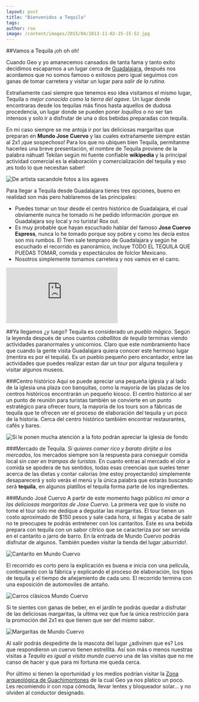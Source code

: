 ```yaml
---
layout: post
title: "Bienvenidos a Tequila"
tags: 
author: rox
image: /content/images/2015/04/2013-11-02-15-15-52.jpg
---
```

##Vamos a Tequila ¡oh oh oh!

Cuando Geo y yo amanecemos cansados de tanta fama y tanto exito decidimos escaparnos a un lugar cerca de [Guadalajara](/guadalajara-centro-historico), después nos acordamos que no somos famoso o exitosos pero igual seguimos con ganas de tomar carretera y visitar un lugar para *salir de la rutina*.

Extrañamente casi siempre que tenemos eso idea visitamos el mismo lugar, Tequila o *mejor conocido como la tierra del agave*. Un lugar donde encontraras desde los tequilas más finos hasta aquellos de dudosa procedencia, un lugar donde se pueden poner *loquillos* o no ser tan intensos y solo ir a disfrutar de una o dos bebidas preparadas con tequila.

En mi caso siempre se me antoja ir por las deliciosas margaritas que preparan en **Mundo Jose Cuervo** y las cuales extrañamente siempre están al 2x1 ¡que sospechoso! Para los que no ubiquen bien Tequila, permítanme hacerles una breve presentación, el nombre de Tequila proviene de la palabra náhuatl Tekilan según mi fuente confiable **wikipedia** y la principal actividad comercial es la elaboración y comercialización del tequila y eso ¡es todo lo que necesitan saber!

![De artista sacandole fotos a los agaves](/content/images/2015/04/1426411_10201895789251476_576043260_n.jpg)

Para llegar a Tequila desde Guadalajara tienes tres opciones, bueno en realidad son más pero hablaremos de las principales:

* Puedes tomar un tour desde el centro histórico de Guadalajara, el cual obviamente nunca he tomado ni he pedido información ¡porque en Guadalajara soy local y no turista! Rox out.
* Es muy probable que hayan escuchado hablar del famoso **Jose Cuervo Espress**, nunca lo he tomado porque soy pobre y como les decía estos son mis rumbos. El Tren sale temprano de Guadalajara y según he escuchado el recorrido es panorámico, incluye TODO EL TEQUILA QUE PUEDAS TOMAR, comida y espectáculos de folclor Mexicano.
* Nosotros simplemente tomamos carretera y nos vamos en el carro.

<div class="embed-responsive embed-responsive-16by9">
<iframe src="https://www.google.com/maps/embed?pb=!1m29!1m12!1m3!1d238740.1191472882!2d-103.75170155483214!3d20.778566328869417!2m3!1f0!2f0!3f0!3m2!1i1024!2i768!4f13.1!4m14!1i0!3e6!4m5!1s0x8428b1faa928f63f%3A0x25dcb2cdab10691a!2sGuadalajara+Cathedral%2C+Zona+Centro%2C+Guadalajara%2C+Jalisco%2C+Mexico!3m2!1d20.677034!2d-103.34698399999999!4m5!1s0x842614da2b81b26f%3A0x38c2cd8e73684f12!2sTequila%2C+Mexico!3m2!1d20.8819452!2d-103.83250009999999!5e0!3m2!1sen!2s!4v1428097241656" class="embed-responsive-item" frameborder="0" style="border:0"></iframe>
</div>

##Ya llegamos ¿y luego?
Tequila es considerado un *pueblo mágico*. Según la leyenda después de unos cuantos *caballitos de tequila* terminas viendo actividades paranormales y unicornios. Claro que este nombramiento hace que cuando la gente visita Guadalajara quiera conocer este hermoso lugar (mentira es por el tequila). Es un pueblo pequeño pero encantador, entre las actividades que puedes realizar estan dar un tour por alguna tequilera y visitar algunos museos. 

###Centro histórico
Aquí se puede apreciar una pequeña iglesia y al lado de la iglesia una plaza con banquitas, como la mayoría de las plazas de los centros históricos encontrarán un pequeño kiosco. El centro histórico al ser un punto de reunión para turistas también se convierte en un punto estratégico para ofrecer *tours*, la mayoría de los tours son a fábricas de tequila que te ofrecen ver el proceso de elaboración del tequila y un poco de la historia. Cerca del centro histórico tambiém encontrar restaurantes, cafés y bares.

![Si le ponen mucha atención a la foto podrán apreciar la iglesia de fondo](/content/images/2015/04/2013-04-14-11-19-36.jpg)

###Mercado de Tequila.
*Si quieres comer rico y barato dirijite a los mercados*, los mercados siempre son la respuesta para conseguir comida local sin *caer en trampas de turistas*. En cuanto entras al mercado el olor a comida se apodera de tus sentidos, todas esas creencias que sueles tener acerca de las dietas y contar calorías (me estoy proyectando) simplemente desaparecerá y solo verás el menú y la única palabra que estarás buscando será **tequila**, en algunos platillos el tequila forma parte de los ingredientes. 

###Mundo José Cuervo
A partir de este momento hago público *mi amor a las deliciosas margaritas de Jose Cuervo*. La primera vez que lo visite no tome el tour solo me dedique a degustar las margaritas. El tour tienen un costo aproximado de $150 pesos y sale cada hora, si llegas y acaba de salir no te preocupes te podrás entretener con los cantaritos. Este es una bebida prepara con tequila con un sabor cítrico que se caracteriza por ser servida en el cantarito o jarro de barro. En la entrada de Mundo Cuervo podrás disfrutar de algunos. También pueden visitar la tienda del lugar ¡aburrido!.

![Cantarito en Mundo Cuervo](/content/images/2015/04/543704_10200609730380808_1882024544_n.jpg)

El recorrido es corto pero la explicación es buena e inicia con una película, continuando con la fábrica y explicando el proceso de elaboración, los tipos de tequila y el tiempo de añejamiento de cada uno. El recorrido termina con una exposición de automoviles de antaño.

![Carros clásicos Mundo Cuervo](/content/images/2015/04/2013-04-14-14-04-03.jpg)

Si te sientes con ganas de beber, en el jardín te podrás quedar a disfrutar de las deliciosas margaritas, la ultima vez que fue la única  restricción para la promoción del 2x1 es que tienen que ser del mismo sabor.

![Margaritas de Mundo Cuervo](/content/images/2015/04/10514680_10204044338523865_8537669251492785490_n.jpg)

Al salir podrás despedirte de la mascota del lugar ¿adivinen que es? Los que respondieron un cuervo tienen estrellita. Así son más o menos nuestras visitas a *Tequila es igual a visita mundo cuervo* una de las visitas que no me canso de hacer y que para mi fortuna me queda cerca.

Por último si tienen la oportunidad y los medios podrían visitar la [Zona arqueológica de Guachimontones](/guachimontones-zona-arqueologica-de-teuchitlan/) de la cual Geo ya nos platico un poco. Les recomiendo ir con ropa cómoda, llevar lentes y bloqueador solar... y no olviden al conductor designado.